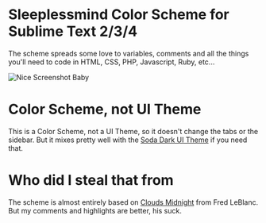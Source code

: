 # Sleeplessmind Color Scheme for Sublime Text 2/3/4

The scheme spreads some love to variables, comments and all the things you'll need to code in HTML, CSS, PHP, Javascript, Ruby, etc...

![Nice Screenshot Baby](https://raw.github.com/godbout/sleeplessmind-color-scheme/readme/screenshots/sleeplessmind.png "Do you like it?")

# Color Scheme, not UI Theme

This is a Color Scheme, not a UI Theme, so it doesn't change the tabs or the sidebar. But it mixes pretty well with the [Soda Dark UI Theme](http://buymeasoda.github.com/soda-theme/) if you need that.

# Who did I steal that from

The scheme is almost entirely based on [Clouds Midnight](http://fredhq.com/projects/clouds/) from Fred LeBlanc. But my comments and highlights are better, his suck.